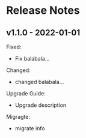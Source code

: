 # Release Notes

## v1.1.0 - 2022-01-01

Fixed:
- Fix balabala...

Changed:
- changed balabala...

Upgrade Guide:
- Upgrade description

Migragte:
- migrate info